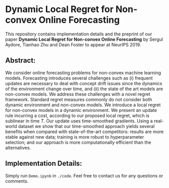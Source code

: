 # Dynamic Local Regret for Non-convex Online Forecasting

This repository contains implementation details and the preprint of our paper **Dynamic Local Regret for Non-convex Online Forecasting** by Sergul Aydore, Tianhao Zhu and Dean Foster to appear at NeurIPS 2019.

## Abstract:

We consider online forecasting problems for non-convex machine learning models. Forecasting introduces several challenges such as (i) frequent updates are necessary to deal with concept drift issues since the dynamics of the environment change over time, and (ii) the state of the art models are non-convex models. We address these challenges with a novel regret framework. Standard regret measures commonly do not consider both dynamic environment and non-convex models. We introduce a local regret for non-convex models in a dynamic environment. We present an update rule incurring a cost, according to our proposed local regret, which is sublinear in time $T$. Our update uses time-smoothed gradients. Using a real-world dataset we show that our time-smoothed approach yields several benefits when compared with state-of-the-art competitors: results are more stable against new data; training is more robust to hyperparameter selection; and our  approach is more computationally efficient than the alternatives.

## Implementation Details:

Simply run `Demo.ipynb` in `./code`. Feel free to contact us for any questions or comments.